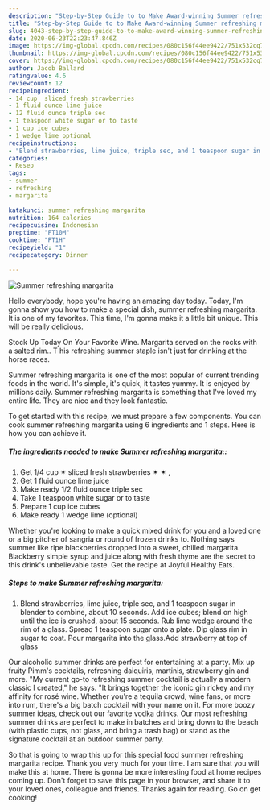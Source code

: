 ```yaml
---
description: "Step-by-Step Guide to to Make Award-winning Summer refreshing margarita"
title: "Step-by-Step Guide to to Make Award-winning Summer refreshing margarita"
slug: 4043-step-by-step-guide-to-to-make-award-winning-summer-refreshing-margarita
date: 2020-06-23T22:23:47.846Z
image: https://img-global.cpcdn.com/recipes/080c156f44ee9422/751x532cq70/summer-refreshing-margarita-recipe-main-photo.jpg
thumbnail: https://img-global.cpcdn.com/recipes/080c156f44ee9422/751x532cq70/summer-refreshing-margarita-recipe-main-photo.jpg
cover: https://img-global.cpcdn.com/recipes/080c156f44ee9422/751x532cq70/summer-refreshing-margarita-recipe-main-photo.jpg
author: Jacob Ballard
ratingvalue: 4.6
reviewcount: 12
recipeingredient:
- 14 cup  sliced fresh strawberries    
- 1 fluid ounce lime juice
- 12 fluid ounce triple sec
- 1 teaspoon white sugar or to taste
- 1 cup ice cubes
- 1 wedge lime optional
recipeinstructions:
- "Blend strawberries, lime juice, triple sec, and 1 teaspoon sugar in blender to combine, about 10 seconds. Add ice cubes; blend on high until the ice is crushed, about 15 seconds. Rub lime wedge around the rim of a glass. Spread 1 teaspoon sugar onto a plate. Dip glass rim in sugar to coat. Pour margarita into the glass.Add strawberry at top of glass"
categories:
- Resep
tags:
- summer
- refreshing
- margarita

katakunci: summer refreshing margarita
nutrition: 164 calories
recipecuisine: Indonesian
preptime: "PT10M"
cooktime: "PT1H"
recipeyield: "1"
recipecategory: Dinner

---
```



![Summer refreshing margarita](https://img-global.cpcdn.com/recipes/080c156f44ee9422/751x532cq70/summer-refreshing-margarita-recipe-main-photo.jpg)

Hello everybody, hope you're having an amazing day today. Today, I'm gonna show you how to make a special dish, summer refreshing margarita. It is one of my favorites. This time, I'm gonna make it a little bit unique. This will be really delicious.

Stock Up Today On Your Favorite Wine. Margarita served on the rocks with a salted rim.. T his refreshing summer staple isn&#39;t just for drinking at the horse races.

Summer refreshing margarita is one of the most popular of current trending foods in the world. It's simple, it's quick, it tastes yummy. It is enjoyed by millions daily. Summer refreshing margarita is something that I've loved my entire life. They are nice and they look fantastic.


To get started with this recipe, we must prepare a few components. You can cook summer refreshing margarita using 6 ingredients and 1 steps. Here is how you can achieve it.

##### The ingredients needed to make Summer refreshing margarita::

1. Get 1/4 cup ✴ sliced fresh strawberries ✴  ✴ ,
1. Get 1 fluid ounce lime juice
1. Make ready 1/2 fluid ounce triple sec
1. Take 1 teaspoon white sugar or to taste
1. Prepare 1 cup ice cubes
1. Make ready 1 wedge lime (optional)


Whether you&#39;re looking to make a quick mixed drink for you and a loved one or a big pitcher of sangria or round of frozen drinks to. Nothing says summer like ripe blackberries dropped into a sweet, chilled margarita. Blackberry simple syrup and juice along with fresh thyme are the secret to this drink&#39;s unbelievable taste. Get the recipe at Joyful Healthy Eats. 

##### Steps to make Summer refreshing margarita:

1. Blend strawberries, lime juice, triple sec, and 1 teaspoon sugar in blender to combine, about 10 seconds. Add ice cubes; blend on high until the ice is crushed, about 15 seconds.
Rub lime wedge around the rim of a glass. Spread 1 teaspoon sugar onto a plate. Dip glass rim in sugar to coat. Pour margarita into the glass.Add strawberry at top of glass


Our alcoholic summer drinks are perfect for entertaining at a party. Mix up fruity Pimm&#39;s cocktails, refreshing daiquiris, martinis, strawberry gin and more. &#34;My current go-to refreshing summer cocktail is actually a modern classic I created,&#34; he says. &#34;It brings together the iconic gin rickey and my affinity for rosé wine. Whether you&#39;re a tequila crowd, wine fans, or more into rum, there&#39;s a big batch cocktail with your name on it. For more boozy summer ideas, check out our favorite vodka drinks. Our most refreshing summer drinks are perfect to make in batches and bring down to the beach (with plastic cups, not glass, and bring a trash bag) or stand as the signature cocktail at an outdoor summer party. 

So that is going to wrap this up for this special food summer refreshing margarita recipe. Thank you very much for your time. I am sure that you will make this at home. There is gonna be more interesting food at home recipes coming up. Don't forget to save this page in your browser, and share it to your loved ones, colleague and friends. Thanks again for reading. Go on get cooking!
